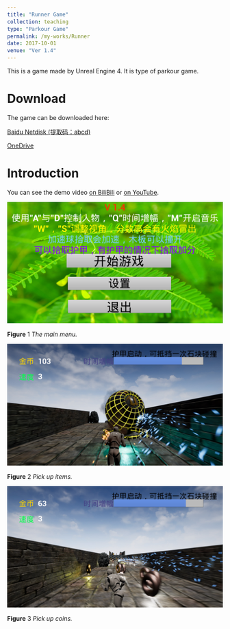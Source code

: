 ```yaml
---
title: "Runner Game"
collection: teaching
type: "Parkour Game"
permalink: /my-works/Runner
date: 2017-10-01
venue: "Ver 1.4"
---
```


This is a game made by Unreal Engine 4. It is type of parkour game.

Download
======
The game can be downloaded here:

[Baidu Netdisk (提取码：abcd)](https://pan.baidu.com/s/1NefZDbNEmQ8CJUPUVsKkRw)

[OneDrive](https://1drv.ms/u/s!ArJJv2nefUiVgnVMoUAQJs2JN5MD?e=AoWZJy)

Introduction
======
You can see the demo video [on BiliBili](https://www.bilibili.com/video/av77548113) or [on YouTube](https://youtu.be/GE0hzU4KHsw).

<img width = '600' src='/images/283.jpg'>

**Figure** 1 *The main menu.*

<img width = '600' src='/images/280.jpg'>

**Figure** 2 *Pick up items.*

<img width = '600' src='/images/281.jpg'>

**Figure** 3 *Pick up coins.*

